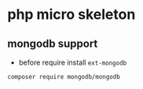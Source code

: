 # php micro skeleton

## mongodb support 

- before require install `ext-mongodb`

```text
composer require mongodb/mongodb
```
